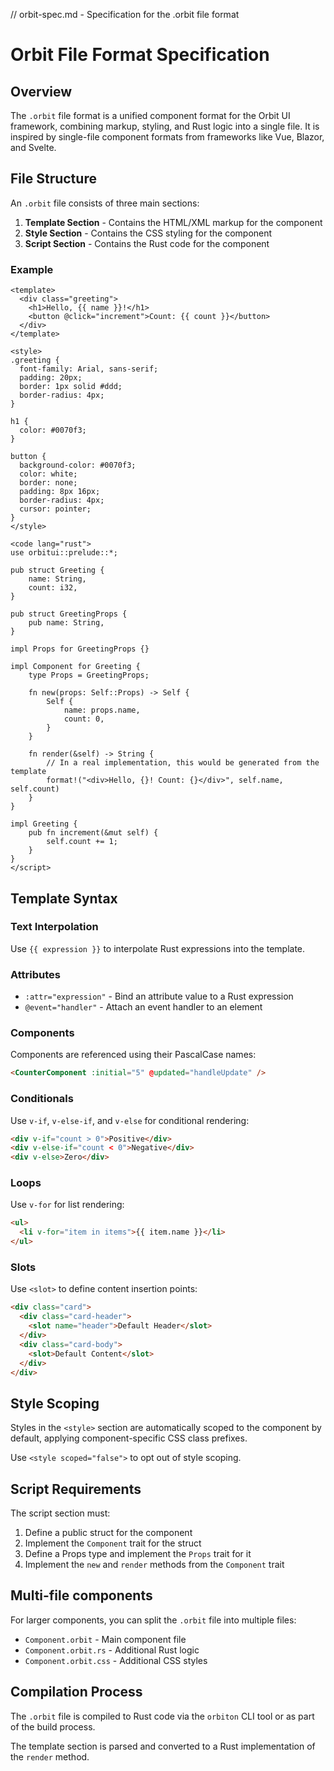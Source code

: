 // orbit-spec.md - Specification for the .orbit file format

# Orbit File Format Specification

## Overview
The `.orbit` file format is a unified component format for the Orbit UI framework, combining markup, styling, and Rust logic into a single file. It is inspired by single-file component formats from frameworks like Vue, Blazor, and Svelte.

## File Structure
An `.orbit` file consists of three main sections:

1. **Template Section** - Contains the HTML/XML markup for the component
2. **Style Section** - Contains the CSS styling for the component
3. **Script Section** - Contains the Rust code for the component

### Example

```orbit
<template>
  <div class="greeting">
    <h1>Hello, {{ name }}!</h1>
    <button @click="increment">Count: {{ count }}</button>
  </div>
</template>

<style>
.greeting {
  font-family: Arial, sans-serif;
  padding: 20px;
  border: 1px solid #ddd;
  border-radius: 4px;
}

h1 {
  color: #0070f3;
}

button {
  background-color: #0070f3;
  color: white;
  border: none;
  padding: 8px 16px;
  border-radius: 4px;
  cursor: pointer;
}
</style>

<code lang="rust">
use orbitui::prelude::*;

pub struct Greeting {
    name: String,
    count: i32,
}

pub struct GreetingProps {
    pub name: String,
}

impl Props for GreetingProps {}

impl Component for Greeting {
    type Props = GreetingProps;
    
    fn new(props: Self::Props) -> Self {
        Self {
            name: props.name,
            count: 0,
        }
    }
    
    fn render(&self) -> String {
        // In a real implementation, this would be generated from the template
        format!("<div>Hello, {}! Count: {}</div>", self.name, self.count)
    }
}

impl Greeting {
    pub fn increment(&mut self) {
        self.count += 1;
    }
}
</script>
```

## Template Syntax

### Text Interpolation
Use `{{ expression }}` to interpolate Rust expressions into the template.

### Attributes
- `:attr="expression"` - Bind an attribute value to a Rust expression
- `@event="handler"` - Attach an event handler to an element

### Components
Components are referenced using their PascalCase names:

```html
<CounterComponent :initial="5" @updated="handleUpdate" />
```

### Conditionals
Use `v-if`, `v-else-if`, and `v-else` for conditional rendering:

```html
<div v-if="count > 0">Positive</div>
<div v-else-if="count < 0">Negative</div>
<div v-else>Zero</div>
```

### Loops
Use `v-for` for list rendering:

```html
<ul>
  <li v-for="item in items">{{ item.name }}</li>
</ul>
```

### Slots
Use `<slot>` to define content insertion points:

```html
<div class="card">
  <div class="card-header">
    <slot name="header">Default Header</slot>
  </div>
  <div class="card-body">
    <slot>Default Content</slot>
  </div>
</div>
```

## Style Scoping
Styles in the `<style>` section are automatically scoped to the component by default, applying component-specific CSS class prefixes.

Use `<style scoped="false">` to opt out of style scoping.

## Script Requirements

The script section must:

1. Define a public struct for the component
2. Implement the `Component` trait for the struct
3. Define a Props type and implement the `Props` trait for it
4. Implement the `new` and `render` methods from the `Component` trait

## Multi-file components
For larger components, you can split the `.orbit` file into multiple files:

- `Component.orbit` - Main component file
- `Component.orbit.rs` - Additional Rust logic
- `Component.orbit.css` - Additional CSS styles

## Compilation Process
The `.orbit` file is compiled to Rust code via the `orbiton` CLI tool or as part of the build process.

The template section is parsed and converted to a Rust implementation of the `render` method.
